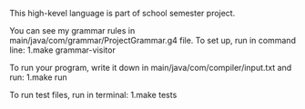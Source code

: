 This high-kevel language is part of school semester project.

You can see my grammar rules in main/java/com/grammar/ProjectGrammar.g4 file.
To set up, run in command line:
1.make grammar-visitor

To run your program, write it down in main/java/com/compiler/input.txt and run:
1.make run

To run test files, run in terminal:
1.make tests
